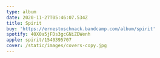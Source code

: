 ```yaml
---
type: album
date: 2020-11-27T05:46:07.534Z
title: Spirit
buy: 'https://ernestoschnack.bandcamp.com/album/spirit'
spotify: 40X0a5jFDs3gcGNiZDWenh
apple: spirit/1540395707
cover: /static/images/covers-copy.jpg
---
```


